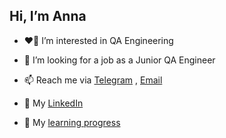 ## Hi, I’m Anna ##
- ❤️‍🔥 I’m interested in QA Engineering
- 👀 I’m looking for a job as a Junior QA Engineer
- 📫 Reach me via [Telegram](https://t.me/anny_chal) , [Email](mailto:anny.mihailova@gmail.com)
- 🔗 My [LinkedIn](www.linkedin.com/in/mikhaylovaanna)

- 🛫 My [learning progress](https://github.com/anna-mikhaylova/Homeworks.git)

<!---
anna-mikhaylova/anna-mikhaylova is a ✨ special ✨ repository because its `README.md` (this file) appears on your GitHub profile.
You can click the Preview link to take a look at your changes.
--->
